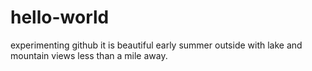 # hello-world
experimenting github
it is beautiful early summer outside with lake and mountain views less than a mile away.
